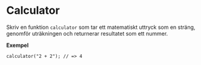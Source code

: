 # Calculator

Skriv en funktion `calculator` som tar ett matematiskt uttryck som en sträng, genomför uträkningen och returnerar resultatet som ett nummer.

**Exempel**
```
calculator("2 + 2"); // => 4
```